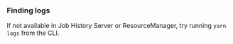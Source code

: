 ### Finding logs

If not available in Job History Server or ResourceManager, try running `yarn logs` from the CLI.